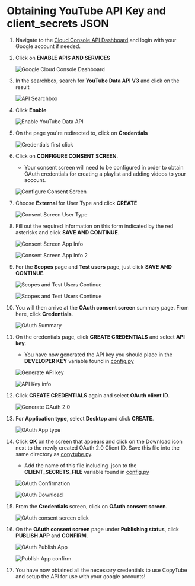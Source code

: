 # Obtaining YouTube API Key and client_secrets JSON

1. Navigate to the [Cloud Console API Dashboard](https://console.cloud.google.com/apis/dashboard) and login with your Google account if needed.

2. Click on **ENABLE APIS AND SERVICES**

    ![Google Cloud Console Dashboard](captures/1.png)

3. In the searchbox, search for **YouTube Data API V3** and click on the result

    ![API Searchbox](captures/2.png)

4. Click **Enable**

    ![Enable YouTube Data API](captures/3.png)

5. On the page you're redirected to, click on **Credentials**

    ![Credentials first click](captures/4.png)

6. Click on **CONFIGURE CONSENT SCREEN**. 
    - Your consent screen will need to be configured in order to obtain OAuth credentials for creating a playlist and adding videos to your account.

    ![Configure Consent Screen](captures/5.png)

7. Choose **External** for User Type and click **CREATE**

    ![Consent Screen User Type](captures/6.png)

8. Fill out the required information on this form indicated by the red asterisks and click **SAVE AND CONTINUE**.

    ![Consent Screen App Info](captures/7.png)

    ![Consent Screen App Info 2](captures/8.png)

9. For the **Scopes** page and **Test users** page, just click **SAVE AND CONTINUE**.
    
    ![Scopes and Test Users Continue](captures/9.png)

    ![Scopes and Test Users Continue](captures/10.png)

10. You will then arrive at the **OAuth consent screen** summary page. From here, click **Credentials**.

    ![OAuth Summary](captures/11.png)

11. On the credentials page, click **CREATE CREDENTIALS** and select **API key**.
    - You have now generated the API key you should place in the **DEVELOPER KEY** variable found in [config.py](https://github.com/WilsonMJ/CopyTube/blob/b7a1583398081e6bd9ed6d04eb03f0fc0492780d/config.py)

    ![Generate API key](captures/12.png)

    ![API Key info](captures/13.png)

12. Click **CREATE CREDENTIALS** again and select **OAuth client ID**.

    ![Generate OAuth 2.0](captures/14.png)

13. For **Application type**, select **Desktop** and click **CREATE**.

    ![OAuth App type](captures/15.png)

14. Click **OK** on the screen that appears and click on the Download icon next to the newly created OAuth 2.0 Client ID.  Save this file into the same directory as [copytube.py](https://github.com/WilsonMJ/CopyTube/blob/b7a1583398081e6bd9ed6d04eb03f0fc0492780d/copytube.py).
    - Add the name of this file including .json to the **CLIENT_SECRETS_FILE** variable found in [config.py](https://github.com/WilsonMJ/CopyTube/blob/b7a1583398081e6bd9ed6d04eb03f0fc0492780d/config.py)

    ![OAuth Confirmation](captures/16.png)

    ![OAuth Download](captures/17.png)

15. From the **Credentials** screen, click on **OAuth consent screen**.

    ![OAuth consent screen click](captures/23.png)

16. On the **OAuth consent screen** page under **Publishing status**, click **PUBLISH APP** and **CONFIRM**.

    ![OAuth Publish App](captures/24.png)

    ![Publish App confirm](captures/25.png)

15. You have now obtained all the necessary credentials to use CopyTube and setup the API for use with your google accounts!